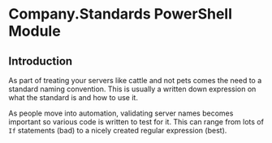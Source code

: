 # Company.Standards PowerShell Module
## Introduction
As part of treating your servers like cattle and not pets comes the need to a standard naming convention.  This is usually a written down expression on what the standard is and how to use it.

As people move into automation, validating server names becomes important so various code is written to test for it.  This can range from lots of `If` statements (bad) to a nicely created regular expression (best).




